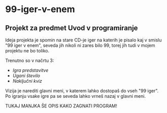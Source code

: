 # 99-iger-v-enem

## Projekt za predmet Uvod v programiranje

Ideja projekta je spomin na stare CD-je iger na katerih je pisalo kaj v smislu \"99 iger v enem\", seveda jih nikoli ni zares bilo 99, torej jih tudi v mojem projektu ne bo toliko.

Trenutno so v načrtu 3:
- *Igra predstavitve*
- *Ugani število*
- *Naključni kviz*

Vizija je narediti glavni meni, v katerem lahko dostopaš do vseh \"99 iger\". Po igranju vsake igre pa se seveda lahko vrneš nazaj v glavni meni.

TUKAJ MANJKA ŠE OPIS KAKO ZAGNATI PROGRAM!